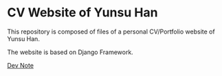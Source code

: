 # CV Website of Yunsu Han

This repository is composed of files of a personal CV/Portfolio website of Yunsu Han.

The website is based on Django Framework.

[Dev Note](https://docs.google.com/document/d/14mKjl0tooX8KSAZwnxXJaZqG-w9R0wbQiYwEhe0n6Ac/edit?usp=sharing)
